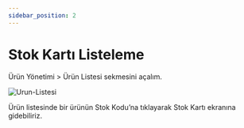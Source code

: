 ```yaml
---
sidebar_position: 2
---
```


# Stok Kartı Listeleme

Ürün Yönetimi > Ürün Listesi sekmesini açalım.

![Urun-Listesi](/img/urun-yonetimi/urun-listesi.png)

Ürün listesinde bir ürünün Stok Kodu’na tıklayarak Stok Kartı ekranına gidebiliriz.
